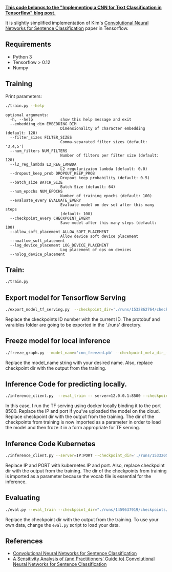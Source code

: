 **[This code belongs to the "Implementing a CNN for Text Classification in Tensorflow" blog post.](http://www.wildml.com/2015/12/implementing-a-cnn-for-text-classification-in-tensorflow/)**

It is slightly simplified implementation of Kim's [Convolutional Neural Networks for Sentence Classification](http://arxiv.org/abs/1408.5882) paper in Tensorflow.

## Requirements

- Python 3
- Tensorflow > 0.12
- Numpy

## Training

Print parameters:

```bash
./train.py --help
```

```
optional arguments:
  -h, --help            show this help message and exit
  --embedding_dim EMBEDDING_DIM
                        Dimensionality of character embedding (default: 128)
  --filter_sizes FILTER_SIZES
                        Comma-separated filter sizes (default: '3,4,5')
  --num_filters NUM_FILTERS
                        Number of filters per filter size (default: 128)
  --l2_reg_lambda L2_REG_LAMBDA
                        L2 regularizaion lambda (default: 0.0)
  --dropout_keep_prob DROPOUT_KEEP_PROB
                        Dropout keep probability (default: 0.5)
  --batch_size BATCH_SIZE
                        Batch Size (default: 64)
  --num_epochs NUM_EPOCHS
                        Number of training epochs (default: 100)
  --evaluate_every EVALUATE_EVERY
                        Evaluate model on dev set after this many steps
                        (default: 100)
  --checkpoint_every CHECKPOINT_EVERY
                        Save model after this many steps (default: 100)
  --allow_soft_placement ALLOW_SOFT_PLACEMENT
                        Allow device soft device placement
  --noallow_soft_placement
  --log_device_placement LOG_DEVICE_PLACEMENT
                        Log placement of ops on devices
  --nolog_device_placement

```

## Train:

```bash
./train.py 
```
## Export model for Tensorflow Serving
```bash
./export_model_tf_serving.py  --checkpoint_dir='./runs/1532862764/checkpoints/'
```

Replace the ckeckpoints ID number with the current ID. The protobuf and varaibles folder are going to be exported in the './runs' directory.

## Freeze model for local inference
```bash
./freeze_graph.py --model_name='cnn_freezed.pb' --checkpoint_meta_dir_file='./runs/1532862764/checkpoints/model-100.meta' --checkpoint_meta_dir='./runs/1532862764/checkpoints/model-100'
```

Replace the model_name string with your desired name. Also, replace checkpoint dir with the output from the training. 

## Inference Code for predicting locally. 
```bash
./inference_client.py  --eval_train -- server=12.0.0.1:8500 --checkpoint_dir="./runs/1533200979/checkpoints/"
```

In this case, I run the TF serving using docker locally binding it to the port 8500. Replace the IP and port if you've uploaded the model on the cloud. Replace checkpoint dir with the output from the training. The dir of the checkpoints from training is now imported as a parameter in order to load the model and then froze it in a form appropriate for TF serving.

## Inference Code Kubernetes
```bash
./inference_client.py --server=IP:PORT --checkpoint_dir='./runs/1533205895/checkpoints/'
```

Replace IP and PORT with kubernetes IP and port. Also, replace checkpoint dir with the output from the training. The dir of the checkpoints from training is imported as a parameter because the vocab file is essential for the inference.



## Evaluating

```bash
./eval.py --eval_train --checkpoint_dir="./runs/1459637919/checkpoints/"
```

Replace the checkpoint dir with the output from the training. To use your own data, change the `eval.py` script to load your data.


## References

- [Convolutional Neural Networks for Sentence Classification](http://arxiv.org/abs/1408.5882)
- [A Sensitivity Analysis of (and Practitioners' Guide to) Convolutional Neural Networks for Sentence Classification](http://arxiv.org/abs/1510.03820)

